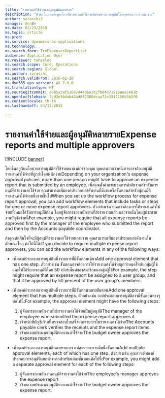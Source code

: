 ```yaml
---
title: "รายงานค่าใช้จ่ายและผู้อนุมัติหลายราย"
description: "หัวข้อนี้แสดงข้อมูลเกี่ยวกับรายงานค่าใช้จ่ายที่ต้องการการอนุมัติโดยบุคคลมากกว่าหนึ่งราย"
author: saraschi2
manager: AnnBe
ms.date: 02/23/2018
ms.topic: article
ms.prod: 
ms.service: dynamics-ax-applications
ms.technology: 
ms.search.form: TrvExpensesReportList
audience: Application User
ms.reviewer: twheeloc
ms.search.scope: Core, Operations
ms.search.region: Global
ms.author: saraschi
ms.search.validFrom: 2016-02-28
ms.dyn365.ops.version: AX 7.0.0
ms.translationtype: HT
ms.sourcegitcommit: a8b5a5af5108744406a3d2fb84d7151baea2481b
ms.openlocfilehash: 7cd2e56dab48ad8f2380dcaa72e3317250b5b2f0
ms.contentlocale: th-th
ms.lasthandoff: 04/13/2018

---
```


# <a name="expense-reports-and-multiple-approvers"></a><span data-ttu-id="4dbd1-103">รายงานค่าใช้จ่ายและผู้อนุมัติหลายราย</span><span class="sxs-lookup"><span data-stu-id="4dbd1-103">Expense reports and multiple approvers</span></span>

[!INCLUDE [banner](../includes/banner.md)]

<span data-ttu-id="4dbd1-104">โดยขึ้นอยู่กับนโยบายการอนุมัติค่าใช้จ่ายขององค์กรของคุณ บุคคลมากกว่าหนึ่งรายอาจต้องอนุมัติรายงานค่าใช้จ่ายที่ถูกส่งโดยพนักงาน</span><span class="sxs-lookup"><span data-stu-id="4dbd1-104">Depending on your organization's expense approval policies, more than one person might have to approve an expense report that is submitted by an employee.</span></span> <span data-ttu-id="4dbd1-105">เมื่อคุณตั้งค่ากระบวนการลำดับงานสำหรับการอนุมัติรายงานค่าใช้จ่าย คุณสามารถเพิ่มองค์ประกอบลำดับงานที่มีงานหรือขั้นตอนสำหรับผู้อนุมัติรายงานค่าใช้จ่ายหนึ่งรายขึ้นไป</span><span class="sxs-lookup"><span data-stu-id="4dbd1-105">When you set up the workflow process for expense report approval, you can add workflow elements that include tasks or steps for one or more expense report approvers.</span></span> <span data-ttu-id="4dbd1-106">ตัวอย่างเช่น คุณอาจต้องการให้รายงานค่าใช้จ่ายทั้งหมดได้รับการอนุมัติก่อน โดยผู้จัดการของพนักงานที่ส่งรายงานแล้ว และจากนั้นโดยผู้ประสานงานบัญชีเจ้าหนี้</span><span class="sxs-lookup"><span data-stu-id="4dbd1-106">For example, you might require that all expense reports be approved first by the manager of the employee who submitted the report and then by the Accounts payable coordinator.</span></span>

<span data-ttu-id="4dbd1-107">ถ้าคุณตัดสินใจที่จะมีผู้อนุมัติรายงานค่าใช้จ่ายหลายราย คุณสามารถเพิ่มองค์ประกอบลำดับงานในลักษณะใดๆ ต่อไปนี้ได้:</span><span class="sxs-lookup"><span data-stu-id="4dbd1-107">If you decide to require multiple expense report approvers, you can add the workflow elements in any of the following ways:</span></span>

- <span data-ttu-id="4dbd1-108">เพิ่มองค์ประกอบการอนุมัติหนึ่งรายการที่มีขั้นตอนเดียว</span><span class="sxs-lookup"><span data-stu-id="4dbd1-108">Add one approval element that has one step.</span></span> <span data-ttu-id="4dbd1-109">ตัวอย่างเช่น ขั้นตอนอาจต้องการให้รายงานค่าใช้จ่ายถูกกำหนดให้กับกลุ่มผู้ใช้ และให้ได้รับการอนุมัติโดย 50 เปอร์เซ็นต์ของสมาชิกของกลุ่มผู้ใช้</span><span class="sxs-lookup"><span data-stu-id="4dbd1-109">For example, the step might require that an expense report be assigned to a user group, and that it be approved by 50 percent of the user group's members.</span></span>
- <span data-ttu-id="4dbd1-110">เพิ่มองค์ประกอบการอนุมัติหนึ่งรายการที่มีขั้นตอนหลายขั้นตอน</span><span class="sxs-lookup"><span data-stu-id="4dbd1-110">Add one approval element that has multiple steps.</span></span> <span data-ttu-id="4dbd1-111">ตัวอย่างเช่น องค์ประกอบการอนุมัติอาจมีขั้นตอนต่างๆ ต่อไปนี้:</span><span class="sxs-lookup"><span data-stu-id="4dbd1-111">For example, the approval element might have the following steps:</span></span>

    1. <span data-ttu-id="4dbd1-112">ผู้จัดการของพนักงานที่ส่งรายงานค่าใช้จ่ายเป็นผู้อนุมัติ</span><span class="sxs-lookup"><span data-stu-id="4dbd1-112">The manager of the employee who submitted the expense report approves it.</span></span>
    2. <span data-ttu-id="4dbd1-113">เจ้าหน้าที่บัญชีเจ้าหนี้ตรวจสอบใบเสร็จและรายการในรายงานค่าใช้จ่าย</span><span class="sxs-lookup"><span data-stu-id="4dbd1-113">The Accounts payable clerk verifies the receipts and the expense report items.</span></span>
    3. <span data-ttu-id="4dbd1-114">เจ้าของงบประมาณอนุมัติรายงานค่าใช้จ่าย</span><span class="sxs-lookup"><span data-stu-id="4dbd1-114">The budget owner approves the expense report.</span></span>

- <span data-ttu-id="4dbd1-115">เพิ่มองค์ประกอบการอนุมัติหลายรายการ แต่ละรายการจะมีหนึ่งขั้นตอน</span><span class="sxs-lookup"><span data-stu-id="4dbd1-115">Add multiple approval elements, each of which has one step.</span></span> <span data-ttu-id="4dbd1-116">ตัวอย่างเช่น คุณอาจเพิ่มองค์ประกอบการอนุมัติแยกต่างหากสำหรับแต่ละขั้นตอนต่อไปนี้:</span><span class="sxs-lookup"><span data-stu-id="4dbd1-116">For example, you might add a separate approval element for each of the following steps:</span></span>

    1. <span data-ttu-id="4dbd1-117">ผู้จัดการของพนักงานอนุมัติรายงานค่าใช้จ่าย</span><span class="sxs-lookup"><span data-stu-id="4dbd1-117">The employee's manager approves the expense report.</span></span>
    2. <span data-ttu-id="4dbd1-118">เจ้าของงบประมาณอนุมัติรายงานค่าใช้จ่าย</span><span class="sxs-lookup"><span data-stu-id="4dbd1-118">The budget owner approves the expense report.</span></span>

